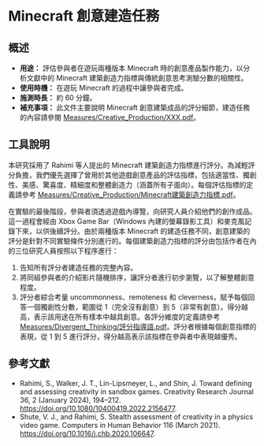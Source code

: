 # Minecraft 創意建造任務

## 概述

- **用途：** 評估參與者在遊玩兩種版本 Minecraft 時的創意產品製作能力，以分析文獻中的 Minecraft 建築創造力指標與傳統創意思考測驗分數的相關性。
- **使用時機：** 在遊玩 Minecraft 的過程中讓參與者完成。
- **施測時長：** 約 60 分鐘。
- **補充事項：** 此文件主要說明 Minecraft 創意建築成品的評分細節，建造任務的內容請參閱 [Measures/Creative_Production/XXX.pdf](XXX.pdf)。

## 工具說明

本研究採用了 Rahimi 等人提出的 Minecraft 建築創造力指標進行評分。為減輕評分負擔，我們優先選擇了曾用於其他遊戲創意產品的評估指標，包括適當性、獨創性、美感、驚喜度、精細度和整體創造力（涵蓋所有子面向）。每個評估指標的定義請參考 [Measures/Creative_Production/Minecraft建築創造力指標.pdf](Minecraft建築創造力指標.pdf)。

在實驗的最後階段，參與者須透過遊戲內導覽，向研究人員介紹他們的創作成品。這一過程會經由 Xbox Game Bar（Windows 內建的螢幕錄影工具）和麥克風記錄下來，以供後續評分。由於兩種版本 Minecraft 的建造任務不同，創意建築的評分是針對不同實驗條件分別進行的。每個建築創造力指標的評分由包括作者在內的三位研究人員按照以下程序進行：

1. 告知所有評分者建造任務的完整內容。
2. 將同組參與者的介紹影片隨機排序，讓評分者進行初步瀏覽，以了解整體創意程度。
3. 評分者綜合考量 uncommonness、remoteness 和 cleverness，賦予每個回答一個獨創性分數，範圍從 1（完全沒有創意）到 5（非常有創意）。得分越高，表示該用途在所有樣本中越具創意。各評分維度的定義請參考 [Measures/Divergent_Thinking/評分指導語.pdf](評分指導語.pdf)。評分者根據每個創意指標的表現，從 1 到 5 進行評分，得分越高表示該指標在參與者中表現越優秀。

## 參考文獻

- Rahimi, S., Walker, J. T., Lin-Lipsmeyer, L., and Shin, J. Toward defining and assessing creativity in sandbox games. Creativity Research Journal 36, 2 (January 2024), 194–212. https://doi.org/10.1080/10400419.2022.2156477.
- Shute, V. J., and Rahimi, S. Stealth assessment of creativity in a physics video game. Computers in Human Behavior 116 (March 2021). https://doi.org/10.1016/j.chb.2020.106647.
